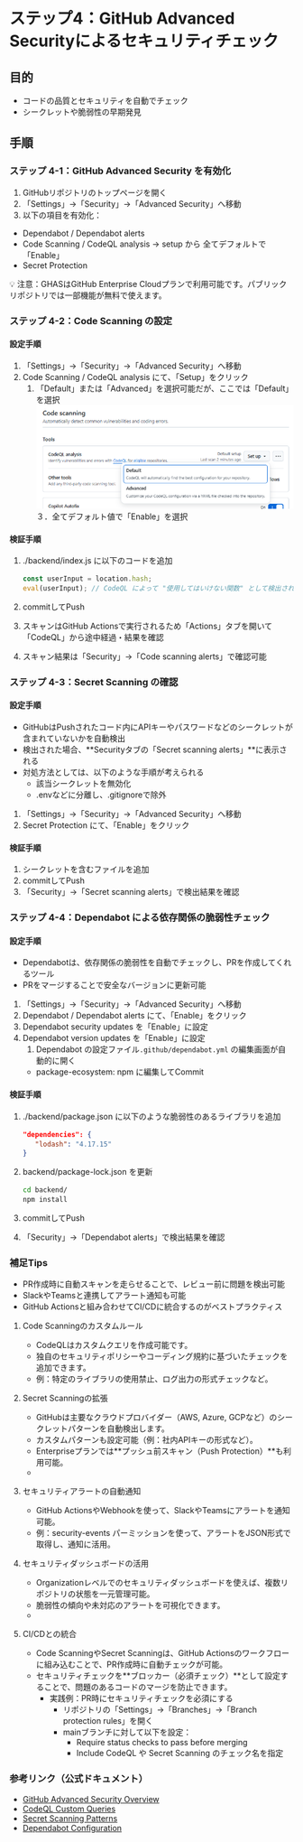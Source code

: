 # ステップ4：GitHub Advanced Securityによるセキュリティチェック

## 目的
- コードの品質とセキュリティを自動でチェック
- シークレットや脆弱性の早期発見

## 手順

### ステップ 4-1：GitHub Advanced Security を有効化

1. GitHubリポジトリのトップページを開く
2. 「Settings」→「Security」→「Advanced Security」へ移動
3. 以下の項目を有効化：
- Dependabot / Dependabot alerts
- Code Scanning / CodeQL analysis → setup から 全てデフォルトで「Enable」
- Secret Protection

💡 注意：GHASはGitHub Enterprise Cloudプランで利用可能です。パブリックリポジトリでは一部機能が無料で使えます。

### ステップ 4-2：Code Scanning の設定

#### 設定手順

1. 「Settings」→「Security」→「Advanced Security」へ移動
2. Code Scanning / CodeQL analysis にて、「Setup」をクリック
   1. 「Default」または「Advanced」を選択可能だが、ここでは「Default」を選択
    ![picture 2](images/codescan_setup.png)  
３．全てデフォルト値で「Enable」を選択

#### 検証手順

1. ./backend/index.js に以下のコードを追加

    ```javascript
    const userInput = location.hash;
    eval(userInput); // CodeQL によって "使用してはいけない関数" として検出される
    ```
2. commitしてPush
3. スキャンはGitHub Actionsで実行されるため「Actions」タブを開いて「CodeQL」から途中経過・結果を確認
4. スキャン結果は「Security」→「Code scanning alerts」で確認可能

### ステップ 4-3：Secret Scanning の確認

#### 設定手順
- GitHubはPushされたコード内にAPIキーやパスワードなどのシークレットが含まれていないかを自動検出
- 検出された場合、**Securityタブの「Secret scanning alerts」**に表示される
- 対処方法としては、以下のような手順が考えられる
  - 該当シークレットを無効化
  - .envなどに分離し、.gitignoreで除外
  
1. 「Settings」→「Security」→「Advanced Security」へ移動
2. Secret Protection にて、「Enable」をクリック

#### 検証手順

1. シークレットを含むファイルを追加
2. commitしてPush
3. 「Security」→「Secret scanning alerts」で検出結果を確認

### ステップ 4-4：Dependabot による依存関係の脆弱性チェック

#### 設定手順
- Dependabotは、依存関係の脆弱性を自動でチェックし、PRを作成してくれるツール 
- PRをマージすることで安全なバージョンに更新可能

1. 「Settings」→「Security」→「Advanced Security」へ移動
2. Dependabot / Dependabot alerts にて、「Enable」をクリック
3. Dependabot security updates を「Enable」に設定
4. Dependabot version updates を「Enable」に設定
   1. Dependabot の設定ファイル`.github/dependabot.yml` の編集画面が自動的に開く
   - package-ecosystem: npm に編集してCommit

#### 検証手順
1. ./backend/package.json に以下のような脆弱性のあるライブラリを追加

   ```json
   "dependencies": {
      "lodash": "4.17.15" 
   }
   ```
2. backend/package-lock.json を更新
   ```bash
   cd backend/
   npm install
   ```
3. commitしてPush
4. 「Security」→「Dependabot alerts」で検出結果を確認


### 補足Tips
- PR作成時に自動スキャンを走らせることで、レビュー前に問題を検出可能
- SlackやTeamsと連携してアラート通知も可能
- GitHub Actionsと組み合わせてCI/CDに統合するのがベストプラクティス

1. Code Scanningのカスタムルール
   - CodeQLはカスタムクエリを作成可能です。
   - 独自のセキュリティポリシーやコーディング規約に基づいたチェックを追加できます。
   - 例：特定のライブラリの使用禁止、ログ出力の形式チェックなど。

2. Secret Scanningの拡張
   - GitHubは主要なクラウドプロバイダー（AWS, Azure, GCPなど）のシークレットパターンを自動検出します。
   - カスタムパターンも設定可能（例：社内APIキーの形式など）。
   - Enterpriseプランでは**プッシュ前スキャン（Push Protection）**も利用可能。
   - 
3. セキュリティアラートの自動通知
   - GitHub ActionsやWebhookを使って、SlackやTeamsにアラートを通知可能。
   - 例：security-events パーミッションを使って、アラートをJSON形式で取得し、通知に活用。

4. セキュリティダッシュボードの活用
   - Organizationレベルでのセキュリティダッシュボードを使えば、複数リポジトリの状態を一元管理可能。
   - 脆弱性の傾向や未対応のアラートを可視化できます。
   - 
5. CI/CDとの統合
   - Code ScanningやSecret Scanningは、GitHub Actionsのワークフローに組み込むことで、PR作成時に自動チェックが可能。
   - セキュリティチェックを**ブロッカー（必須チェック）**として設定することで、問題のあるコードのマージを防止できます。
     - 実践例：PR時にセキュリティチェックを必須にする
       - リポジトリの「Settings」→「Branches」→「Branch protection rules」を開く
       - mainブランチに対して以下を設定：
         - Require status checks to pass before merging
         - Include CodeQL や Secret Scanning のチェック名を指定
  
### 参考リンク（公式ドキュメント）
- [GitHub Advanced Security Overview](https://docs.github.com/ja/get-started/learning-about-github/about-github-advanced-security)
- [CodeQL Custom Queries](https://docs.github.com/ja/code-security/codeql-cli/using-the-advanced-functionality-of-the-codeql-cli/using-custom-queries-with-the-codeql-cli)
- [Secret Scanning Patterns](https://docs.github.com/ja/code-security/secret-scanning/introduction/supported-secret-scanning-patterns)
- [Dependabot Configuration](https://docs.github.com/ja/code-security/supply-chain-security/keeping-your-dependencies-updated-automatically/configuration-options-for-dependency-updates)